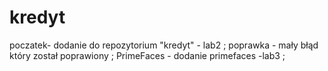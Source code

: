 # kredyt
poczatek- dodanie do repozytorium "kredyt" - lab2 ;
poprawka - mały błąd który został poprawiony ;
PrimeFaces - dodanie primefaces -lab3 ;
